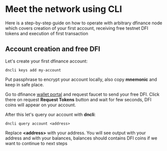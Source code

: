 # Meet the network using CLI

Here is a step-by-step guide on how to operate with arbitrary dfinance node which covers creation of your first account, receiving free testnet DFI tokens and execution of first transaction

## Account creation and free DFI

Let's create your first dfinance account:

```shell
dncli keys add my-account
```

Put passphrase to encrypt your account locally, also copy **mnemonic** and keep in safe place.

Go to dfinance [wallet portal](https://wallet.testnet.dfinance.co/) and request faucet to send your free DFI. Click there on request **Request Tokens** button and wait for few seconds, DFI coins will appear on your account.

After this let's query our account with **dncli**:

```shell
dncli query account <address>
```

Replace **&lt;address&gt;** with your address. You will see output with your address and with your balances, balances should contains DFI coins if we want to continue to next steps

